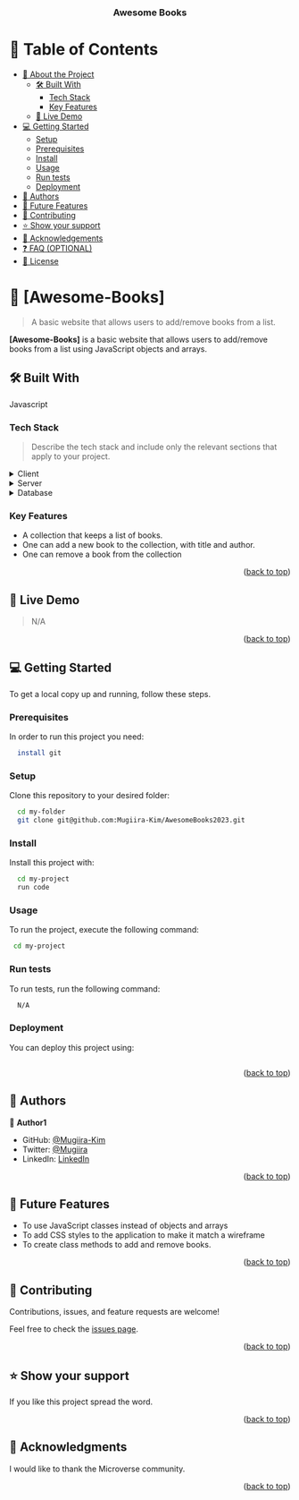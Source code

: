 <a name="readme-top"></a>

<div align="center">
  

  <h3><b>Awesome Books</b></h3>

</div>

<!-- TABLE OF CONTENTS -->

# 📗 Table of Contents

- [📖 About the Project](#about-project)
  - [🛠 Built With](#built-with)
    - [Tech Stack](#tech-stack)
    - [Key Features](#key-features)
  - [🚀 Live Demo](#live-demo)
- [💻 Getting Started](#getting-started)
  - [Setup](#setup)
  - [Prerequisites](#prerequisites)
  - [Install](#install)
  - [Usage](#usage)
  - [Run tests](#run-tests)
  - [Deployment](#triangular_flag_on_post-deployment)
- [👥 Authors](#authors)
- [🔭 Future Features](#future-features)
- [🤝 Contributing](#contributing)
- [⭐️ Show your support](#support)
- [🙏 Acknowledgements](#acknowledgements)
- [❓ FAQ (OPTIONAL)](#faq)
- [📝 License](#license)


# 📖 [Awesome-Books] <a name="about-project"></a>

> A basic website that allows users to add/remove books from a list.

**[Awesome-Books]** is a basic website that allows users to add/remove books from a list using JavaScript objects and arrays.

## 🛠 Built With <a name="built-with"></a>
Javascript
### Tech Stack <a name="tech-stack"></a>

> Describe the tech stack and include only the relevant sections that apply to your project.

<details>
  <summary>Client</summary>
  <ul>
    <li><a href="https://www.javascript.com/">React.js</a></li>
  </ul>
</details>

<details>
  <summary>Server</summary>
  <ul>
    <li><a href="#">N/A</a></li>
  </ul>
</details>

<details>
<summary>Database</summary>
  <ul>
    <li><a href="#">NA</a></li>
  </ul>
</details>


### Key Features <a name="key-features"></a>

>
-  A collection that keeps a list of books. 
-  One can add a new book to the collection, with title and author.
-  One can remove a book from the collection

<p align="right">(<a href="#readme-top">back to top</a>)</p>

<!-- LIVE DEMO -->

## 🚀 Live Demo <a name="live-demo"></a>

> N/A

<p align="right">(<a href="#readme-top">back to top</a>)</p>

<!-- GETTING STARTED -->

## 💻 Getting Started <a name="getting-started"></a>


To get a local copy up and running, follow these steps.

### Prerequisites

In order to run this project you need:




```sh
  install git
```


### Setup

Clone this repository to your desired folder:



```sh
  cd my-folder
  git clone git@github.com:Mugiira-Kim/AwesomeBooks2023.git
```

### Install

Install this project with:


```sh
  cd my-project
  run code
```


### Usage

To run the project, execute the following command:


```sh
 cd my-project
```


### Run tests

To run tests, run the following command:


```sh
  N/A
```


### Deployment

You can deploy this project using:


```sh

```

<p align="right">(<a href="#readme-top">back to top</a>)</p>

<!-- AUTHORS -->

## 👥 Authors <a name="authors"></a>


👤 **Author1**

- GitHub: [@Mugiira-Kim](https://github.com/githubhandle)
- Twitter: [@Mugiira](https://twitter.com/)
- LinkedIn: [LinkedIn](https://linkedin.com/)

<p align="right">(<a href="#readme-top">back to top</a>)</p>

<!-- FUTURE FEATURES -->

## 🔭 Future Features <a name="future-features"></a>

- To use JavaScript classes instead of objects and arrays 
- To add CSS styles to the application to make it match a wireframe
- To create class methods to add and remove books. 

<p align="right">(<a href="#readme-top">back to top</a>)</p>

<!-- CONTRIBUTING -->

## 🤝 Contributing <a name="contributing"></a>

Contributions, issues, and feature requests are welcome!

Feel free to check the [issues page](https://github.com/Mugiira-Kim/AwesomeBooks2023/issues).

<p align="right">(<a href="#readme-top">back to top</a>)</p>

<!-- SUPPORT -->

## ⭐️ Show your support <a name="support"></a>

If you like this project spread the word. 

<p align="right">(<a href="#readme-top">back to top</a>)</p>

## 🙏 Acknowledgments <a name="acknowledgements"></a>


I would like to thank the Microverse community. 

<p align="right">(<a href="#readme-top">back to top</a>)</p>
